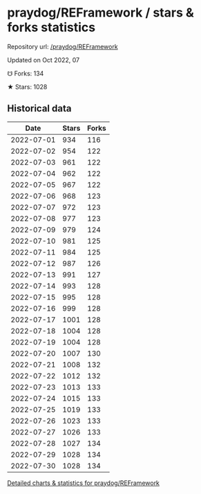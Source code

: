 # praydog/REFramework / stars & forks statistics

Repository url: [/praydog/REFramework](https://github.com/praydog/REFramework)

Updated on Oct 2022, 07

☋ Forks: 134

★ Stars: 1028

## Historical data
| Date | Stars | Forks |
|------|-------|-------|
| 2022-07-01 | 934 | 116 | 
| 2022-07-02 | 954 | 122 | 
| 2022-07-03 | 961 | 122 | 
| 2022-07-04 | 962 | 122 | 
| 2022-07-05 | 967 | 122 | 
| 2022-07-06 | 968 | 123 | 
| 2022-07-07 | 972 | 123 | 
| 2022-07-08 | 977 | 123 | 
| 2022-07-09 | 979 | 124 | 
| 2022-07-10 | 981 | 125 | 
| 2022-07-11 | 984 | 125 | 
| 2022-07-12 | 987 | 126 | 
| 2022-07-13 | 991 | 127 | 
| 2022-07-14 | 993 | 128 | 
| 2022-07-15 | 995 | 128 | 
| 2022-07-16 | 999 | 128 | 
| 2022-07-17 | 1001 | 128 | 
| 2022-07-18 | 1004 | 128 | 
| 2022-07-19 | 1004 | 128 | 
| 2022-07-20 | 1007 | 130 | 
| 2022-07-21 | 1008 | 132 | 
| 2022-07-22 | 1012 | 132 | 
| 2022-07-23 | 1013 | 133 | 
| 2022-07-24 | 1015 | 133 | 
| 2022-07-25 | 1019 | 133 | 
| 2022-07-26 | 1023 | 133 | 
| 2022-07-27 | 1026 | 133 | 
| 2022-07-28 | 1027 | 134 | 
| 2022-07-29 | 1028 | 134 | 
| 2022-07-30 | 1028 | 134 | 


[Detailed charts & statistics for praydog/REFramework](https://reviewgithub.com/rep/praydog/REFramework)
